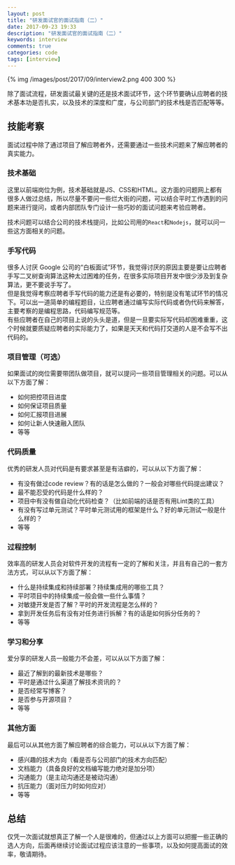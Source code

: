 ```yaml
---
layout: post
title: "研发面试官的面试指南（二）"
date: 2017-09-23 19:33
description: "研发面试官的面试指南（二）"
keywords: interview
comments: true
categories: code
tags: [interview]
---
```

  
{% img /images/post/2017/09/interview2.png 400 300 %}  
  
除了面试流程，研发面试最关键的还是技术面试环节，这个环节要确认应聘者的技术基本功是否扎实，以及技术的深度和广度，与公司部门的技术栈是否匹配等等。  
 
<!--more-->  

## 技能考察
  
面试过程中除了通过项目了解应聘者外，还需要通过一些技术问题来了解应聘者的真实能力。  
  
### 技术基础
  
这里以前端岗位为例，技术基础就是JS、CSS和HTML。这方面的问题网上都有很多人做过总结，所以尽量不要问一些烂大街的问题，可以结合平时工作遇到的问题来进行提问，或者内部团队专门设计一些巧妙的面试问题来考验应聘者。  
  
技术问题可以结合公司的技术栈提问，比如公司用的`React`和`Nodejs`，就可以问一些这方面相关的问题。  
  
### 手写代码

很多人讨厌 Google 公司的“白板面试”环节，我觉得讨厌的原因主要是要让应聘者手写二叉树查询算法这种太过困难的任务，在很多实际项目开发中很少涉及到复杂算法，更不要说手写了。  
但是我觉得考察应聘者手写代码的能力还是有必要的，特别是没有笔试环节的情况下。可以出一道简单的编程题目，让应聘者通过编写实际代码或者伪代码来解答，主要考察的是编程思路，代码编写规范等。  
有些应聘者在自己的项目上说的头头是道，但是一旦要实际写代码却困难重重，这个时候就要质疑应聘者的实际能力了，如果是天天和代码打交道的人是不会写不出代码的。  
  
### 项目管理（可选）
  
如果面试的岗位需要带团队做项目，就可以提问一些项目管理相关的问题。可以从以下方面了解：  

* 如何把控项目进度
* 如何保证项目质量
* 如何汇报项目进展
* 如何让新人快速融入团队
* 等等

### 代码质量

优秀的研发人员对代码是有要求甚至是有洁癖的，可以从以下方面了解：  

* 有没有做过code review？有的话是怎么做的？一般会对哪些代码提出建议？
* 最不能忍受的代码是什么样的？
* 项目中有没有做自动化代码检查？（比如前端的话是否有用Lint类的工具）
* 有没有写过单元测试？平时单元测试用的框架是什么？好的单元测试一般是什么样的？
* 等等

### 过程控制

效率高的研发人员会对软件开发的流程有一定的了解和关注，并且有自己的一套方法方式，可以从以下方面了解：  

* 什么是持续集成和持续部署？持续集成用的哪些工具？
* 平时项目中的持续集成一般会做一些什么事情？
* 对敏捷开发是否了解？平时的开发流程是怎么样的？
* 拿到开发任务后有没有对任务进行拆解？有的话是如何拆分任务的？
* 等等

### 学习和分享

爱分享的研发人员一般能力不会差，可以从以下方面了解：  

* 最近了解到的最新技术是哪些？
* 平时是通过什么渠道了解技术资讯的？
* 是否经常写博客？
* 是否参与开源项目？
* 等等

### 其他方面

最后可以从其他方面了解应聘者的综合能力，可以从以下方面了解：  

* 感兴趣的技术方向（看是否与公司部门的技术方向匹配）
* 文档能力（具备良好的文档编写能力绝对是加分项）
* 沟通能力（是主动沟通还是被动沟通）
* 抗压能力（面对压力时如何应对）
* 等等

## 总结
  
仅凭一次面试就想真正了解一个人是很难的，但通过以上方面可以把握一些正确的选人方向，后面再继续讨论面试过程应该注意的一些事项，以及如何提高面试的效率，敬请期待。  
